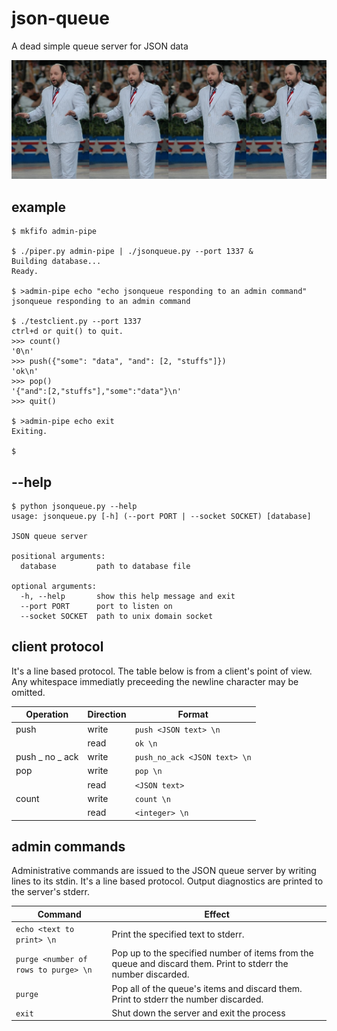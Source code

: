 # json-queue
A dead simple queue server for JSON data

![a Jason queue](banner.jpg)

## example

    $ mkfifo admin-pipe

    $ ./piper.py admin-pipe | ./jsonqueue.py --port 1337 &
    Building database...
    Ready.

    $ >admin-pipe echo "echo jsonqueue responding to an admin command"
    jsonqueue responding to an admin command

    $ ./testclient.py --port 1337
    ctrl+d or quit() to quit.
    >>> count()
    '0\n'
    >>> push({"some": "data", "and": [2, "stuffs"]})
    'ok\n'
    >>> pop()
    '{"and":[2,"stuffs"],"some":"data"}\n'
    >>> quit()

    $ >admin-pipe echo exit 
    Exiting.

    $

## --help

    $ python jsonqueue.py --help
    usage: jsonqueue.py [-h] (--port PORT | --socket SOCKET) [database]

    JSON queue server

    positional arguments:
      database         path to database file

    optional arguments:
      -h, --help       show this help message and exit
      --port PORT      port to listen on
      --socket SOCKET  path to unix domain socket

## client protocol

It's a line based protocol. The table below is from a client's point of view.
Any whitespace immediatly preceeding the newline character may be omitted.

| Operation       | Direction | Format                       |
| ---------       | --------- | ------                       |
| push            | write     | `push <JSON text> \n`        |
|                 | read      | `ok \n`                      |
| push _ no _ ack | write     | `push_no_ack <JSON text> \n` |
| pop             | write     | `pop \n`                     |
|                 | read      | `<JSON text>`                |
| count           | write     | `count \n`                   |
|                 | read      | `<integer> \n`               |


## admin commands

Administrative commands are issued to the JSON queue server by writing lines
to its stdin. It's a line based protocol. Output diagnostics are printed to
the server's stderr.

| Command                              | Effect
| -------                              | ------
| `echo <text to print> \n`            | Print the specified text to stderr.
| `purge <number of rows to purge> \n` | Pop up to the specified number of items from the queue and discard them. Print to stderr the number discarded. |
| `purge`                              | Pop all of the queue's items and discard them. Print to stderr the number discarded. |
| `exit`                               | Shut down the server and exit the process |

